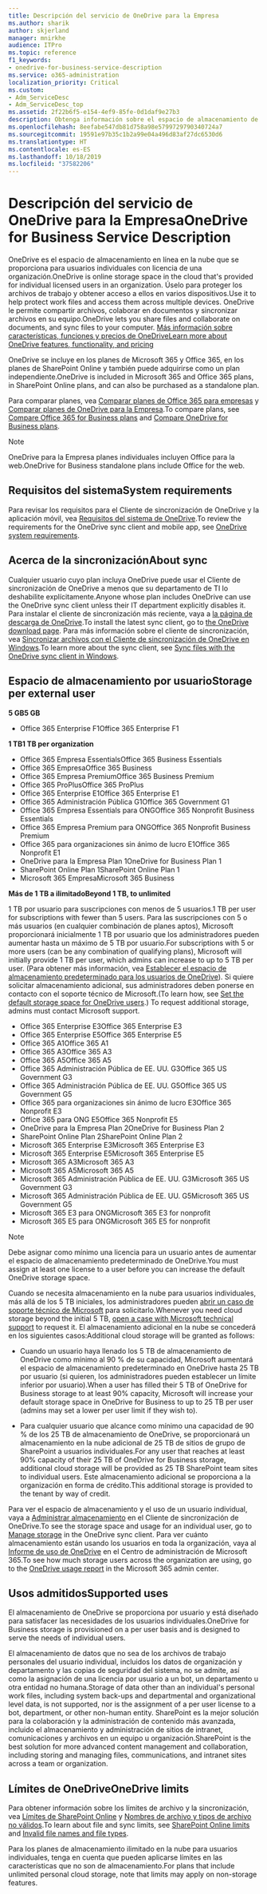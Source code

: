 ```yaml
---
title: Descripción del servicio de OneDrive para la Empresa
ms.author: sharik
author: skjerland
manager: mnirkhe
audience: ITPro
ms.topic: reference
f1_keywords:
- onedrive-for-business-service-description
ms.service: o365-administration
localization_priority: Critical
ms.custom:
- Adm_ServiceDesc
- Adm_ServiceDesc_top
ms.assetid: 2f22b6f5-e154-4ef9-85fe-0d1daf9e27b3
description: Obtenga información sobre el espacio de almacenamiento de OneDrive que se proporciona en cada plan de suscripción.
ms.openlocfilehash: 8eefabe547db81d758a98e5799729790340724a7
ms.sourcegitcommit: 19591e97b35c1b2a99e04a496d83af27dc6530d6
ms.translationtype: HT
ms.contentlocale: es-ES
ms.lasthandoff: 10/18/2019
ms.locfileid: "37582206"
---
```

# <a name="onedrive-for-business-service-description"></a><span data-ttu-id="c98bb-103">Descripción del servicio de OneDrive para la Empresa</span><span class="sxs-lookup"><span data-stu-id="c98bb-103">OneDrive for Business Service Description</span></span>

<span data-ttu-id="c98bb-104">OneDrive es el espacio de almacenamiento en línea en la nube que se proporciona para usuarios individuales con licencia de una organización.</span><span class="sxs-lookup"><span data-stu-id="c98bb-104">OneDrive is online storage space in the cloud that's provided for individual licensed users in an organization.</span></span> <span data-ttu-id="c98bb-105">Úselo para proteger los archivos de trabajo y obtener acceso a ellos en varios dispositivos.</span><span class="sxs-lookup"><span data-stu-id="c98bb-105">Use it to help protect work files and access them across multiple devices.</span></span> <span data-ttu-id="c98bb-106">OneDrive le permite compartir archivos, colaborar en documentos y sincronizar archivos en su equipo.</span><span class="sxs-lookup"><span data-stu-id="c98bb-106">OneDrive lets you share files and collaborate on documents, and sync files to your computer.</span></span> [<span data-ttu-id="c98bb-107">Más información sobre características, funciones y precios de OneDrive</span><span class="sxs-lookup"><span data-stu-id="c98bb-107">Learn more about OneDrive features, functionality, and pricing</span></span>](https://go.microsoft.com/fwlink/?linkid=850345) 
  
<span data-ttu-id="c98bb-108">OneDrive se incluye en los planes de Microsoft 365 y Office 365, en los planes de SharePoint Online y también puede adquirirse como un plan independiente.</span><span class="sxs-lookup"><span data-stu-id="c98bb-108">OneDrive is included in Microsoft 365 and Office 365 plans, in SharePoint Online plans, and can also be purchased as a standalone plan.</span></span> 
    
<span data-ttu-id="c98bb-109">Para comparar planes, vea [Comparar planes de Office 365 para empresas](https://go.microsoft.com/fwlink/?linkid=799177) y [Comparar planes de OneDrive para la Empresa](https://products.office.com/onedrive-for-business/compare-onedrive-for-business-plans).</span><span class="sxs-lookup"><span data-stu-id="c98bb-109">To compare plans, see [Compare Office 365 for Business plans](https://go.microsoft.com/fwlink/?linkid=799177) and [Compare OneDrive for Business plans](https://products.office.com/onedrive-for-business/compare-onedrive-for-business-plans).</span></span> 
  
> [!NOTE]
> <span data-ttu-id="c98bb-110">OneDrive para la Empresa planes individuales incluyen Office para la web.</span><span class="sxs-lookup"><span data-stu-id="c98bb-110">OneDrive for Business standalone plans include Office for the web.</span></span> 
  
## <a name="system-requirements"></a><span data-ttu-id="c98bb-111">Requisitos del sistema</span><span class="sxs-lookup"><span data-stu-id="c98bb-111">System requirements</span></span>

<span data-ttu-id="c98bb-112">Para revisar los requisitos para el Cliente de sincronización de OneDrive y la aplicación móvil, vea [Requisitos del sistema de OneDrive](https://go.microsoft.com/fwlink/?linkid=837584).</span><span class="sxs-lookup"><span data-stu-id="c98bb-112">To review the requirements for the OneDrive sync client and mobile app, see [OneDrive system requirements](https://go.microsoft.com/fwlink/?linkid=837584).</span></span>
  
## <a name="about-sync"></a><span data-ttu-id="c98bb-113">Acerca de la sincronización</span><span class="sxs-lookup"><span data-stu-id="c98bb-113">About sync</span></span>

<span data-ttu-id="c98bb-114">Cualquier usuario cuyo plan incluya OneDrive puede usar el Cliente de sincronización de OneDrive a menos que su departamento de TI lo deshabilite explícitamente.</span><span class="sxs-lookup"><span data-stu-id="c98bb-114">Anyone whose plan includes OneDrive can use the OneDrive sync client unless their IT department explicitly disables it.</span></span> <span data-ttu-id="c98bb-115">Para instalar el cliente de sincronización más reciente, vaya a [la página de descarga de OneDrive](https://onedrive.live.com/about/download/).</span><span class="sxs-lookup"><span data-stu-id="c98bb-115">To install the latest sync client, go to [the OneDrive download page](https://onedrive.live.com/about/download/).</span></span> <span data-ttu-id="c98bb-116">Para más información sobre el cliente de sincronización, vea [Sincronizar archivos con el Cliente de sincronización de OneDrive en Windows](https://support.office.com/article/615391c4-2bd3-4aae-a42a-858262e42a49).</span><span class="sxs-lookup"><span data-stu-id="c98bb-116">To learn more about the sync client, see [Sync files with the OneDrive sync client in Windows](https://support.office.com/article/615391c4-2bd3-4aae-a42a-858262e42a49).</span></span>
  
## <a name="storage-space-per-user"></a><span data-ttu-id="c98bb-117">Espacio de almacenamiento por usuario</span><span class="sxs-lookup"><span data-stu-id="c98bb-117">Storage per external user</span></span>

<span data-ttu-id="c98bb-118">**5 GB**</span><span class="sxs-lookup"><span data-stu-id="c98bb-118">**5 GB**</span></span>

- <span data-ttu-id="c98bb-119">Office 365 Enterprise F1</span><span class="sxs-lookup"><span data-stu-id="c98bb-119">Office 365 Enterprise F1</span></span>

<span data-ttu-id="c98bb-120">**1 TB**</span><span class="sxs-lookup"><span data-stu-id="c98bb-120">**1 TB per organization**</span></span>

- <span data-ttu-id="c98bb-121">Office 365 Empresa Essentials</span><span class="sxs-lookup"><span data-stu-id="c98bb-121">Office 365 Business Essentials</span></span>
- <span data-ttu-id="c98bb-122">Office 365 Empresa</span><span class="sxs-lookup"><span data-stu-id="c98bb-122">Office 365 Business</span></span>
- <span data-ttu-id="c98bb-123">Office 365 Empresa Premium</span><span class="sxs-lookup"><span data-stu-id="c98bb-123">Office 365 Business Premium</span></span>
- <span data-ttu-id="c98bb-124">Office 365 ProPlus</span><span class="sxs-lookup"><span data-stu-id="c98bb-124">Office 365 ProPlus</span></span>
- <span data-ttu-id="c98bb-125">Office 365 Enterprise E1</span><span class="sxs-lookup"><span data-stu-id="c98bb-125">Office 365 Enterprise E1</span></span>
- <span data-ttu-id="c98bb-126">Office 365 Administración Pública G1</span><span class="sxs-lookup"><span data-stu-id="c98bb-126">Office 365 Government G1</span></span>
- <span data-ttu-id="c98bb-127">Office 365 Empresa Essentials para ONG</span><span class="sxs-lookup"><span data-stu-id="c98bb-127">Office 365 Nonprofit Business Essentials</span></span>
- <span data-ttu-id="c98bb-128">Office 365 Empresa Premium para ONG</span><span class="sxs-lookup"><span data-stu-id="c98bb-128">Office 365 Nonprofit Business Premium</span></span>
- <span data-ttu-id="c98bb-129">Office 365 para organizaciones sin ánimo de lucro E1</span><span class="sxs-lookup"><span data-stu-id="c98bb-129">Office 365 Nonprofit E1</span></span>
- <span data-ttu-id="c98bb-130">OneDrive para la Empresa Plan 1</span><span class="sxs-lookup"><span data-stu-id="c98bb-130">OneDrive for Business Plan 1</span></span>
- <span data-ttu-id="c98bb-131">SharePoint Online Plan 1</span><span class="sxs-lookup"><span data-stu-id="c98bb-131">SharePoint Online Plan 1</span></span>
- <span data-ttu-id="c98bb-132">Microsoft 365 Empresa</span><span class="sxs-lookup"><span data-stu-id="c98bb-132">Microsoft 365 Business</span></span>

<span data-ttu-id="c98bb-133">**Más de 1 TB a ilimitado**</span><span class="sxs-lookup"><span data-stu-id="c98bb-133">**Beyond 1 TB, to unlimited**</span></span>
 
<span data-ttu-id="c98bb-134">1 TB por usuario para suscripciones con menos de 5 usuarios.</span><span class="sxs-lookup"><span data-stu-id="c98bb-134">1 TB per user for subscriptions with fewer than 5 users.</span></span> <span data-ttu-id="c98bb-135">Para las suscripciones con 5 o más usuarios (en cualquier combinación de planes aptos), Microsoft proporcionará inicialmente 1 TB por usuario que los administradores pueden aumentar hasta un máximo de 5 TB por usuario.</span><span class="sxs-lookup"><span data-stu-id="c98bb-135">For subscriptions with 5 or more users (can be any combination of qualifying plans), Microsoft will initially provide 1 TB per user, which admins can increase to up to 5 TB per user.</span></span> <span data-ttu-id="c98bb-136">(Para obtener más información, vea [Establecer el espacio de almacenamiento predeterminado para los usuarios de OneDrive](/onedrive/set-default-storage-space)). Si quiere solicitar almacenamiento adicional, sus administradores deben ponerse en contacto con el soporte técnico de Microsoft.</span><span class="sxs-lookup"><span data-stu-id="c98bb-136">(To learn how, see [Set the default storage space for OneDrive users](/onedrive/set-default-storage-space).) To request additional storage, admins must contact Microsoft support.</span></span>

- <span data-ttu-id="c98bb-137">Office 365 Enterprise E3</span><span class="sxs-lookup"><span data-stu-id="c98bb-137">Office 365 Enterprise E3</span></span>
- <span data-ttu-id="c98bb-138">Office 365 Enterprise E5</span><span class="sxs-lookup"><span data-stu-id="c98bb-138">Office 365 Enterprise E5</span></span>
- <span data-ttu-id="c98bb-139">Office 365 A1</span><span class="sxs-lookup"><span data-stu-id="c98bb-139">Office 365 A1</span></span>
- <span data-ttu-id="c98bb-140">Office 365 A3</span><span class="sxs-lookup"><span data-stu-id="c98bb-140">Office 365 A3</span></span>
- <span data-ttu-id="c98bb-141">Office 365 A5</span><span class="sxs-lookup"><span data-stu-id="c98bb-141">Office 365 A5</span></span>
- <span data-ttu-id="c98bb-142">Office 365 Administración Pública de EE. UU. G3</span><span class="sxs-lookup"><span data-stu-id="c98bb-142">Office 365 US Government G3</span></span>
- <span data-ttu-id="c98bb-143">Office 365 Administración Pública de EE. UU. G5</span><span class="sxs-lookup"><span data-stu-id="c98bb-143">Office 365 US Government G5</span></span>
- <span data-ttu-id="c98bb-144">Office 365 para organizaciones sin ánimo de lucro E3</span><span class="sxs-lookup"><span data-stu-id="c98bb-144">Office 365 Nonprofit E3</span></span>
- <span data-ttu-id="c98bb-145">Office 365 para ONG E5</span><span class="sxs-lookup"><span data-stu-id="c98bb-145">Office 365 Nonprofit E5</span></span>
- <span data-ttu-id="c98bb-146">OneDrive para la Empresa Plan 2</span><span class="sxs-lookup"><span data-stu-id="c98bb-146">OneDrive for Business Plan 2</span></span>
- <span data-ttu-id="c98bb-147">SharePoint Online Plan 2</span><span class="sxs-lookup"><span data-stu-id="c98bb-147">SharePoint Online Plan 2</span></span>
- <span data-ttu-id="c98bb-148">Microsoft 365 Enterprise E3</span><span class="sxs-lookup"><span data-stu-id="c98bb-148">Microsoft 365 Enterprise E3</span></span>
- <span data-ttu-id="c98bb-149">Microsoft 365 Enterprise E5</span><span class="sxs-lookup"><span data-stu-id="c98bb-149">Microsoft 365 Enterprise E5</span></span>
- <span data-ttu-id="c98bb-150">Microsoft 365 A3</span><span class="sxs-lookup"><span data-stu-id="c98bb-150">Microsoft 365 A3</span></span>
- <span data-ttu-id="c98bb-151">Microsoft 365 A5</span><span class="sxs-lookup"><span data-stu-id="c98bb-151">Microsoft 365 A5</span></span>
- <span data-ttu-id="c98bb-152">Microsoft 365 Administración Pública de EE. UU. G3</span><span class="sxs-lookup"><span data-stu-id="c98bb-152">Microsoft 365 US Government G3</span></span>
- <span data-ttu-id="c98bb-153">Microsoft 365 Administración Pública de EE. UU. G5</span><span class="sxs-lookup"><span data-stu-id="c98bb-153">Microsoft 365 US Government G5</span></span>
- <span data-ttu-id="c98bb-154">Microsoft 365 E3 para ONG</span><span class="sxs-lookup"><span data-stu-id="c98bb-154">Microsoft 365 E3 for nonprofit</span></span>
- <span data-ttu-id="c98bb-155">Microsoft 365 E5 para ONG</span><span class="sxs-lookup"><span data-stu-id="c98bb-155">Microsoft 365 E5 for nonprofit</span></span>

> [!NOTE]
> <span data-ttu-id="c98bb-156">Debe asignar como mínimo una licencia para un usuario antes de aumentar el espacio de almacenamiento predeterminado de OneDrive.</span><span class="sxs-lookup"><span data-stu-id="c98bb-156">You must assign at least one license to a user before you can increase the default OneDrive storage space.</span></span> 
  
<span data-ttu-id="c98bb-157">Cuando se necesita almacenamiento en la nube para usuarios individuales, más allá de los 5 TB iniciales, los administradores pueden [abrir un caso de soporte técnico de Microsoft](https://go.microsoft.com/fwlink/?linkid=869559) para solicitarlo.</span><span class="sxs-lookup"><span data-stu-id="c98bb-157">Whenever you need cloud storage beyond the initial 5 TB, [open a case with Microsoft technical support](https://go.microsoft.com/fwlink/?linkid=869559) to request it.</span></span> <span data-ttu-id="c98bb-158">El almacenamiento adicional en la nube se concederá en los siguientes casos:</span><span class="sxs-lookup"><span data-stu-id="c98bb-158">Additional cloud storage will be granted as follows:</span></span> 
  
- <span data-ttu-id="c98bb-159">Cuando un usuario haya llenado los 5 TB de almacenamiento de OneDrive como mínimo al 90 % de su capacidad, Microsoft aumentará el espacio de almacenamiento predeterminado en OneDrive hasta 25 TB por usuario (si quieren, los administradores pueden establecer un límite inferior por usuario).</span><span class="sxs-lookup"><span data-stu-id="c98bb-159">When a user has filled their 5 TB of OneDrive for Business storage to at least 90% capacity, Microsoft will increase your default storage space in OneDrive for Business to up to 25 TB per user (admins may set a lower per user limit if they wish to).</span></span> 
    
- <span data-ttu-id="c98bb-160">Para cualquier usuario que alcance como mínimo una capacidad de 90 % de los 25 TB de almacenamiento de OneDrive, se proporcionará un almacenamiento en la nube adicional de 25 TB de sitios de grupo de SharePoint a usuarios individuales.</span><span class="sxs-lookup"><span data-stu-id="c98bb-160">For any user that reaches at least 90% capacity of their 25 TB of OneDrive for Business storage, additional cloud storage will be provided as 25 TB SharePoint team sites to individual users.</span></span> <span data-ttu-id="c98bb-161">Este almacenamiento adicional se proporciona a la organización en forma de crédito.</span><span class="sxs-lookup"><span data-stu-id="c98bb-161">This additional storage is provided to the tenant by way of credit.</span></span>
    
<span data-ttu-id="c98bb-162">Para ver el espacio de almacenamiento y el uso de un usuario individual, vaya a [Administrar almacenamiento](https://support.office.com/article/31519161-059C-4764-B6F8-F5CD29F7FE68) en el Cliente de sincronización de OneDrive.</span><span class="sxs-lookup"><span data-stu-id="c98bb-162">To see the storage space and usage for an individual user, go to [Manage storage](https://support.office.com/article/31519161-059C-4764-B6F8-F5CD29F7FE68) in the OneDrive sync client.</span></span> <span data-ttu-id="c98bb-163">Para ver cuánto almacenamiento están usando los usuarios en toda la organización, vaya al [Informe de uso de OneDrive](/office365/admin/activity-reports/onedrive-for-business-usage) en el Centro de administración de Microsoft 365.</span><span class="sxs-lookup"><span data-stu-id="c98bb-163">To see how much storage users across the organization are using, go to the [OneDrive usage report](/office365/admin/activity-reports/onedrive-for-business-usage) in the Microsoft 365 admin center.</span></span> 
   
## <a name="supported-uses"></a><span data-ttu-id="c98bb-164">Usos admitidos</span><span class="sxs-lookup"><span data-stu-id="c98bb-164">Supported uses</span></span>

<span data-ttu-id="c98bb-165">El almacenamiento de OneDrive se proporciona por usuario y está diseñado para satisfacer las necesidades de los usuarios individuales.</span><span class="sxs-lookup"><span data-stu-id="c98bb-165">OneDrive for Business storage is provisioned on a per user basis and is designed to serve the needs of individual users.</span></span>
  
<span data-ttu-id="c98bb-166">El almacenamiento de datos que no sea de los archivos de trabajo personales del usuario individual, incluidos los datos de organización y departamento y las copias de seguridad del sistema, no se admite, así como la asignación de una licencia por usuario a un bot, un departamento u otra entidad no humana.</span><span class="sxs-lookup"><span data-stu-id="c98bb-166">Storage of data other than an individual's personal work files, including system back-ups and departmental and organizational level data, is not supported, nor is the assignment of a per user license to a bot, department, or other non-human entity.</span></span> <span data-ttu-id="c98bb-167">SharePoint es la mejor solución para la colaboración y la administración de contenido más avanzada, incluido el almacenamiento y administración de sitios de intranet, comunicaciones y archivos en un equipo u organización.</span><span class="sxs-lookup"><span data-stu-id="c98bb-167">SharePoint is the best solution for more advanced content management and collaboration, including storing and managing files, communications, and intranet sites across a team or organization.</span></span>
  
## <a name="onedrive-limits"></a><span data-ttu-id="c98bb-168">Límites de OneDrive</span><span class="sxs-lookup"><span data-stu-id="c98bb-168">OneDrive limits</span></span>

<span data-ttu-id="c98bb-169">Para obtener información sobre los límites de archivo y la sincronización, vea [Límites de SharePoint Online](/office365/servicedescriptions/sharepoint-online-service-description/sharepoint-online-limits) y [Nombres de archivo y tipos de archivo no válidos](https://support.office.com/article/64883a5d-228e-48f5-b3d2-eb39e07630fa).</span><span class="sxs-lookup"><span data-stu-id="c98bb-169">To learn about file and sync limits, see [SharePoint Online limits](/office365/servicedescriptions/sharepoint-online-service-description/sharepoint-online-limits) and [Invalid file names and file types](https://support.office.com/article/64883a5d-228e-48f5-b3d2-eb39e07630fa).</span></span>
  
<span data-ttu-id="c98bb-170">Para los planes de almacenamiento ilimitado en la nube para usuarios individuales, tenga en cuenta que pueden aplicarse límites en las características que no son de almacenamiento.</span><span class="sxs-lookup"><span data-stu-id="c98bb-170">For plans that include unlimited personal cloud storage, note that limits may apply on non-storage features.</span></span> 
  

